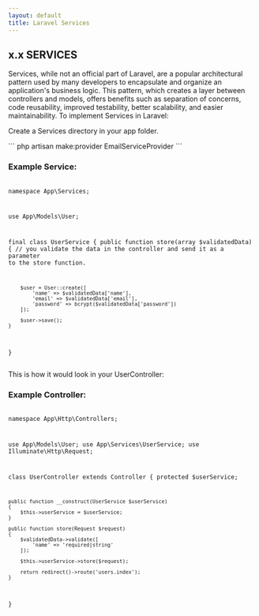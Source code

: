 ```yaml
---
layout: default
title: Laravel Services
---
```


<h2>x.x SERVICES</h2>
<p>Services, while not an official part of Laravel, are a popular architectural pattern used by many developers to encapsulate and organize an application's business logic. This pattern, which creates a layer between controllers and models, offers benefits such as separation of concerns, code reusability, improved testability, better scalability, and easier maintainability. To implement Services in Laravel:</p>

<p>Create a Services directory in your app folder.</p>
```
php artisan make:provider EmailServiceProvider
```

<h3>Example Service:</h3>
<div class="codesnippet-wrapper">
    <div class="line-numbers">
    </div>
    <pre class="codesnippet">
        <code>
<?php

namespace App\Services;

use App\Models\User;

final class UserService
{
    public function store(array $validatedData)
    {
        // you validate the data in the controller and send it as a parameter to the store function.

        $user = User::create([
            'name' => $validatedData['name'],
            'email' => $validatedData['email'],
            'password' => bcrypt($validatedData['password'])
        ]);

        $user->save();
    }
}
        </code>
    </pre>
</div>

<p>This is how it would look in your UserController:</p>

<h3>Example Controller:</h3>
<div class="codesnippet-wrapper">
    <div class="line-numbers">
    </div>
    <pre class="codesnippet">
        <code>
<?php

namespace App\Http\Controllers;

use App\Models\User;
use App\Services\UserService;
use Illuminate\Http\Request;

class UserController extends Controller
{
    protected $userService;

    public function __construct(UserService $userService)
    {
        $this->userService = $userService;
    }

    public function store(Request $request)
    {
        $validatedData->validate([
            'name' => 'required|string'
        ]);

        $this->userService->store($request);

        return redirect()->route('users.index');
    }
}
        </code>
    </pre>
</div>